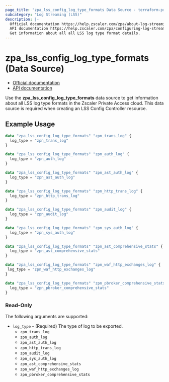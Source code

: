 ```yaml
---
page_title: "zpa_lss_config_log_type_formats Data Source - terraform-provider-zpa"
subcategory: "Log Streaming (LSS)"
description: |-
  Official documentation https://help.zscaler.com/zpa/about-log-streaming-service/
  API documentation https://help.zscaler.com/zpa/configuring-log-streaming-service-configurations-using-api
  Get information about all all LSS log type format details.
---
```


# zpa_lss_config_log_type_formats (Data Source)

* [Official documentation](https://help.zscaler.com/zpa/about-log-streaming-service)
* [API documentation](https://help.zscaler.com/zpa/configuring-log-streaming-service-configurations-using-api)

Use the **zpa_lss_config_log_type_formats** data source to get information about all LSS log type formats in the Zscaler Private Access cloud. This data source is required when creating an LSS Config Controller resource.

## Example Usage

```terraform
data "zpa_lss_config_log_type_formats" "zpn_trans_log" {
  log_type = "zpn_trans_log"
}

data "zpa_lss_config_log_type_formats" "zpn_auth_log" {
  log_type = "zpn_auth_log"
}

data "zpa_lss_config_log_type_formats" "zpn_ast_auth_log" {
  log_type = "zpn_ast_auth_log"
}

data "zpa_lss_config_log_type_formats" "zpn_http_trans_log" {
  log_type = "zpn_http_trans_log"
}

data "zpa_lss_config_log_type_formats" "zpn_audit_log" {
  log_type = "zpn_audit_log"
}

data "zpa_lss_config_log_type_formats" "zpn_sys_auth_log" {
  log_type = "zpn_sys_auth_log"
}

data "zpa_lss_config_log_type_formats" "zpn_ast_comprehensive_stats" {
  log_type = "zpn_ast_comprehensive_stats"
}

data "zpa_lss_config_log_type_formats" "zpn_waf_http_exchanges_log" {
 log_type = "zpn_waf_http_exchanges_log"
}

data "zpa_lss_config_log_type_formats" "zpn_pbroker_comprehensive_stats" {
  log_type = "zpn_pbroker_comprehensive_stats"
}
```

### Read-Only

The following arguments are supported:

* `log_type` - (Required) The type of log to be exported.
  * `zpn_trans_log`
  * `zpn_auth_log`
  * `zpn_ast_auth_log`
  * `zpn_http_trans_log`
  * `zpn_audit_log`
  * `zpn_sys_auth_log`
  * `zpn_ast_comprehensive_stats`
  * `zpn_waf_http_exchanges_log`
  * `zpn_pbroker_comprehensive_stats`
